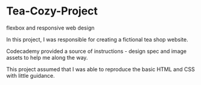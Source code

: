 # Tea-Cozy-Project
flexbox and responsive web design

In this project, I was responsible for creating a fictional tea shop website. 

Codecademy provided a source of instructions - design spec and image assets to help me along the way. 
 
This project assumed that I was able to reproduce the basic HTML and 
CSS with little guidance.
